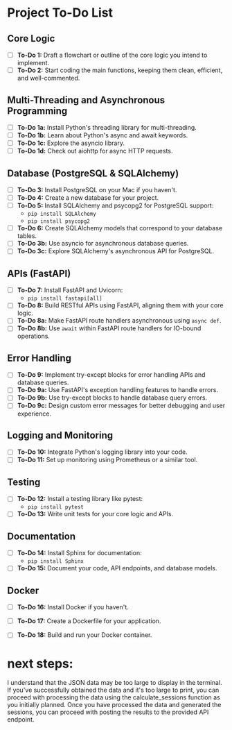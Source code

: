 # Project To-Do List

## Core Logic
- [ ] **To-Do 1:** Draft a flowchart or outline of the core logic you intend to implement.
- [ ] **To-Do 2:** Start coding the main functions, keeping them clean, efficient, and well-commented.

## Multi-Threading and Asynchronous Programming
- [ ] **To-Do 1a:** Install Python's threading library for multi-threading.
- [ ] **To-Do 1b:** Learn about Python's async and await keywords.
- [ ] **To-Do 1c:** Explore the asyncio library.
- [ ] **To-Do 1d:** Check out aiohttp for async HTTP requests.

## Database (PostgreSQL & SQLAlchemy)
- [ ] **To-Do 3:** Install PostgreSQL on your Mac if you haven't.
- [ ] **To-Do 4:** Create a new database for your project.
- [ ] **To-Do 5:** Install SQLAlchemy and psycopg2 for PostgreSQL support:
  - `pip install SQLAlchemy`
  - `pip install psycopg2`
- [ ] **To-Do 6:** Create SQLAlchemy models that correspond to your database tables.
- [ ] **To-Do 3b:** Use asyncio for asynchronous database queries.
- [ ] **To-Do 3c:** Explore SQLAlchemy's asynchronous API for PostgreSQL.

## APIs (FastAPI)
- [ ] **To-Do 7:** Install FastAPI and Uvicorn:
  - `pip install fastapi[all]`
- [ ] **To-Do 8:** Build RESTful APIs using FastAPI, aligning them with your core logic.
- [ ] **To-Do 8a:** Make FastAPI route handlers asynchronous using `async def`.
- [ ] **To-Do 8b:** Use `await` within FastAPI route handlers for IO-bound operations.

## Error Handling
- [ ] **To-Do 9:** Implement try-except blocks for error handling APIs and database queries.
- [ ] **To-Do 9a:** Use FastAPI's exception handling features to handle errors.
- [ ] **To-Do 9b:** Use try-except blocks to handle database query errors.
- [ ] **To-Do 9c:** Design custom error messages for better debugging and user experience.

## Logging and Monitoring
- [ ] **To-Do 10:** Integrate Python's logging library into your code.
- [ ] **To-Do 11:** Set up monitoring using Prometheus or a similar tool.

## Testing
- [ ] **To-Do 12:** Install a testing library like pytest:
  - `pip install pytest`
- [ ] **To-Do 13:** Write unit tests for your core logic and APIs.

## Documentation
- [ ] **To-Do 14:** Install Sphinx for documentation:
  - `pip install Sphinx`
- [ ] **To-Do 15:** Document your code, API endpoints, and database models.

## Docker
- [ ] **To-Do 16:** Install Docker if you haven't.
- [ ] **To-Do 17:** Create a Dockerfile for your application.
- [ ] **To-Do 18:** Build and run your Docker container.


# next steps:
I understand that the JSON data may be too large to display in the terminal. If you've successfully obtained the data and it's too large to print, you can proceed with processing the data using the calculate_sessions function as you initially planned. Once you have processed the data and generated the sessions, you can proceed with posting the results to the provided API endpoint.


